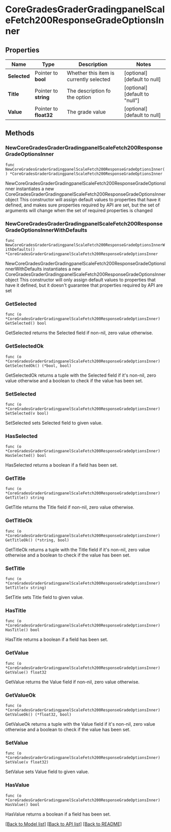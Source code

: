 # CoreGradesGraderGradingpanelScaleFetch200ResponseGradeOptionsInner

## Properties

Name | Type | Description | Notes
------------ | ------------- | ------------- | -------------
**Selected** | Pointer to **bool** | Whether this item is currently selected | [optional] [default to null]
**Title** | Pointer to **string** | The description fo the option | [optional] [default to "null"]
**Value** | Pointer to **float32** | The grade value | [optional] [default to null]

## Methods

### NewCoreGradesGraderGradingpanelScaleFetch200ResponseGradeOptionsInner

`func NewCoreGradesGraderGradingpanelScaleFetch200ResponseGradeOptionsInner() *CoreGradesGraderGradingpanelScaleFetch200ResponseGradeOptionsInner`

NewCoreGradesGraderGradingpanelScaleFetch200ResponseGradeOptionsInner instantiates a new CoreGradesGraderGradingpanelScaleFetch200ResponseGradeOptionsInner object
This constructor will assign default values to properties that have it defined,
and makes sure properties required by API are set, but the set of arguments
will change when the set of required properties is changed

### NewCoreGradesGraderGradingpanelScaleFetch200ResponseGradeOptionsInnerWithDefaults

`func NewCoreGradesGraderGradingpanelScaleFetch200ResponseGradeOptionsInnerWithDefaults() *CoreGradesGraderGradingpanelScaleFetch200ResponseGradeOptionsInner`

NewCoreGradesGraderGradingpanelScaleFetch200ResponseGradeOptionsInnerWithDefaults instantiates a new CoreGradesGraderGradingpanelScaleFetch200ResponseGradeOptionsInner object
This constructor will only assign default values to properties that have it defined,
but it doesn't guarantee that properties required by API are set

### GetSelected

`func (o *CoreGradesGraderGradingpanelScaleFetch200ResponseGradeOptionsInner) GetSelected() bool`

GetSelected returns the Selected field if non-nil, zero value otherwise.

### GetSelectedOk

`func (o *CoreGradesGraderGradingpanelScaleFetch200ResponseGradeOptionsInner) GetSelectedOk() (*bool, bool)`

GetSelectedOk returns a tuple with the Selected field if it's non-nil, zero value otherwise
and a boolean to check if the value has been set.

### SetSelected

`func (o *CoreGradesGraderGradingpanelScaleFetch200ResponseGradeOptionsInner) SetSelected(v bool)`

SetSelected sets Selected field to given value.

### HasSelected

`func (o *CoreGradesGraderGradingpanelScaleFetch200ResponseGradeOptionsInner) HasSelected() bool`

HasSelected returns a boolean if a field has been set.

### GetTitle

`func (o *CoreGradesGraderGradingpanelScaleFetch200ResponseGradeOptionsInner) GetTitle() string`

GetTitle returns the Title field if non-nil, zero value otherwise.

### GetTitleOk

`func (o *CoreGradesGraderGradingpanelScaleFetch200ResponseGradeOptionsInner) GetTitleOk() (*string, bool)`

GetTitleOk returns a tuple with the Title field if it's non-nil, zero value otherwise
and a boolean to check if the value has been set.

### SetTitle

`func (o *CoreGradesGraderGradingpanelScaleFetch200ResponseGradeOptionsInner) SetTitle(v string)`

SetTitle sets Title field to given value.

### HasTitle

`func (o *CoreGradesGraderGradingpanelScaleFetch200ResponseGradeOptionsInner) HasTitle() bool`

HasTitle returns a boolean if a field has been set.

### GetValue

`func (o *CoreGradesGraderGradingpanelScaleFetch200ResponseGradeOptionsInner) GetValue() float32`

GetValue returns the Value field if non-nil, zero value otherwise.

### GetValueOk

`func (o *CoreGradesGraderGradingpanelScaleFetch200ResponseGradeOptionsInner) GetValueOk() (*float32, bool)`

GetValueOk returns a tuple with the Value field if it's non-nil, zero value otherwise
and a boolean to check if the value has been set.

### SetValue

`func (o *CoreGradesGraderGradingpanelScaleFetch200ResponseGradeOptionsInner) SetValue(v float32)`

SetValue sets Value field to given value.

### HasValue

`func (o *CoreGradesGraderGradingpanelScaleFetch200ResponseGradeOptionsInner) HasValue() bool`

HasValue returns a boolean if a field has been set.


[[Back to Model list]](../README.md#documentation-for-models) [[Back to API list]](../README.md#documentation-for-api-endpoints) [[Back to README]](../README.md)


